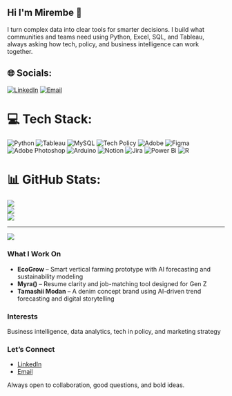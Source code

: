 ## Hi I'm Mirembe 👋

I turn complex data into clear tools for smarter decisions. I build what communities and teams need using Python, Excel, SQL, and Tableau, always asking how tech, policy, and business intelligence can work together.
## 🌐 Socials:
[![LinkedIn](https://img.shields.io/badge/LinkedIn-%230077B5.svg?style=for-the-badge&logo=linkedin&logoColor=white)](https://www.linkedin.com/in/mirembe-ddumba/) [![Email](https://img.shields.io/badge/Email-D14836?style=for-the-badge&logo=gmail&logoColor=white)](mailto:mddumba11@gmail.com)

# 💻 Tech Stack:
![Python](https://img.shields.io/badge/python-3670A0?style=for-the-badge&logo=python&logoColor=ffdd54) ![Tableau](https://img.shields.io/badge/Tableau-%23E97627.svg?style=for-the-badge&logo=tableau&logoColor=white) ![MySQL](https://img.shields.io/badge/mysql-4479A1.svg?style=for-the-badge&logo=mysql&logoColor=white) ![Tech Policy](https://img.shields.io/badge/Tech%20Policy-4A4A4A?style=for-the-badge&logoColor=white) ![Adobe](https://img.shields.io/badge/adobe-%23FF0000.svg?style=for-the-badge&logo=adobe&logoColor=white) ![Figma](https://img.shields.io/badge/figma-%23F24E1E.svg?style=for-the-badge&logo=figma&logoColor=white) ![Adobe Photoshop](https://img.shields.io/badge/adobe%20photoshop-%2331A8FF.svg?style=for-the-badge&logo=adobe%20photoshop&logoColor=white) ![Arduino](https://img.shields.io/badge/-Arduino-00979D?style=for-the-badge&logo=Arduino&logoColor=white) ![Notion](https://img.shields.io/badge/Notion-%23000000.svg?style=for-the-badge&logo=notion&logoColor=white) ![Jira](https://img.shields.io/badge/jira-%230A0FFF.svg?style=for-the-badge&logo=jira&logoColor=white) ![Power Bi](https://img.shields.io/badge/power_bi-F2C811?style=for-the-badge&logo=powerbi&logoColor=black) ![R](https://img.shields.io/badge/r-%23276DC3.svg?style=for-the-badge&logo=r&logoColor=white)
# 📊 GitHub Stats:
![](https://github-readme-stats.vercel.app/api?username=MirembeD&theme=dark&hide_border=false&include_all_commits=false&count_private=false)<br/>
![](https://nirzak-streak-stats.vercel.app/?user=MirembeD&theme=dark&hide_border=false)<br/>
![](https://github-readme-stats.vercel.app/api/top-langs/?username=MirembeD&theme=dark&hide_border=false&include_all_commits=false&count_private=false&layout=compact)

---
[![](https://visitcount.itsvg.in/api?id=MirembeD&icon=0&color=0)](https://visitcount.itsvg.in)

<!-- Proudly created with GPRM ( https://gprm.itsvg.in ) -->


### What I Work On
- **EcoGrow** – Smart vertical farming prototype with AI forecasting and sustainability modeling  
- **Myra()** – Resume clarity and job-matching tool designed for Gen Z  
- **Tamashii Modan** – A denim concept brand using AI-driven trend forecasting and digital storytelling

### Interests
Business intelligence, data analytics, tech in policy, and marketing strategy

### Let’s Connect
- [LinkedIn](https://www.linkedin.com/in/mirembe-ddumba)  
- [Email](mailto:mddumba11@gmail.com)

Always open to collaboration, good questions, and bold ideas.


